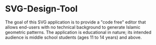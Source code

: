 # SVG-Design-Tool
The goal of this SVG application is to provide a "code free" editor that allows end-users with no technical background to generate Islamic geometric patterns.  The application is educational in nature; its intended audience is middle school students (ages 11 to 14 years) and above.

